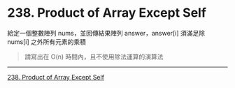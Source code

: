 # 238. Product of Array Except Self

給定一個整數陣列 nums，並回傳結果陣列 answer，answer[i] 須滿足除 nums[i] 之外所有元素的乘積

> 請寫出在 O(n) 時間內，且不使用除法運算的演算法

-----
[238. Product of Array Except Self](https://leetcode.com/problems/product-of-array-except-self)


